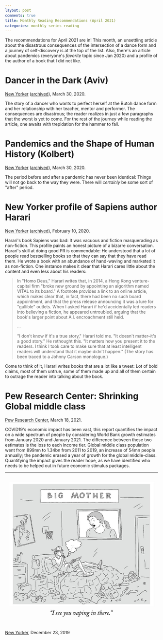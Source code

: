 ```yaml
---
layout: post
comments: true
title: Monthly Reading Recommendations (April 2021)
categories: monthly series reading
---
```


The recommendations for April 2021 are in! This month, an unsettling article about the disastrous
consequences of the intersection of a dance form and a journey of self-discovery is at the top of
the list. Also, there's an article about pandemics (everyone's _favorite_ topic since Jan 2020) and
a profile of the author of a book that I did not like.

<!--more-->


# Dancer in the Dark (Aviv)

[New Yorker](https://www.newyorker.com/magazine/2020/04/06/the-unravelling-of-a-dancer) ([archived](https://archive.is/EqBWX)), March 30, 2020.

The story of a dancer who wants to perfect herself at the Butoh dance form and her relationship with
her teacher, mentor and performer. The consequences are disastrous; the reader realizes in just a
few paragraphs that the worst is yet to come. For the rest of the journey while reading the article,
one awaits with trepidation for the hammer to fall.


# Pandemics and the Shape of Human History (Kolbert)

[New Yorker](https://www.newyorker.com/magazine/2020/04/06/pandemics-and-the-shape-of-human-history) ([archived](https://archive.ph/YT2jD)), March 30, 2020.

The period before and after a pandemic has never been identical: Things will not go back to the way
they were. There will _certainly_ be some sort of "after" period.


# New Yorker profile of Sapiens author Harari

[New Yorker](https://www.newyorker.com/magazine/2020/02/17/yuval-noah-harari-gives-the-really-big-picture) ([archived](https://archive.ph/2fV3m)), February 10, 2020.

Harari's book Sapiens was bad: It was vacuous and fiction masquerading as non-fiction. This profile
paints an honest picture of a bizarre conversation. Harari's skill at doing good PR is commendable:
He understood that a lot of people read bestselling books so that they can say that they have read
them. He wrote a book with an abundance of hand-waving and marketed it as non-fiction. One instance
makes it clear that Harari cares little about the content and even less about his readers:

> In "Homo Deus," Harari writes that, in 2014, a Hong Kong venture-capital firm "broke new ground by
> appointing an algorithm named VITAL to its board." A footnote provides a link to an online article,
> which makes clear that, in fact, there had been no such board appointment, and that the press
> release announcing it was a lure for "gullible" outlets. When I asked Harari if he'd accidentally
> led readers into believing a fiction, he appeared untroubled, arguing that the book's larger point
> about A.I. encroachment still held.
>
> &#x2026;
>
> "I don't know if it's a true story," Harari told me. "It doesn't matter&#x2013;it's a good story." He
> rethought this. "It matters how you present it to the readers. I think I took care to make sure that
> at least intelligent readers will understand that it maybe didn't happen." (The story has been
> traced to a Johnny Carson monologue.)

Come to think of it, Harari writes books that are a lot like a tweet: Lot of bold claims, most of
them untrue, some of them made up and all of them certain to outrage the reader into talking about
the book.


# Pew Research Center: Shrinking Global middle class

[Pew Research Center](https://www.pewresearch.org/global/2021/03/18/the-pandemic-stalls-growth-in-the-global-middle-class-pushes-poverty-up-sharply/), March 18, 2021.

COVID19's economic impact has been vast, this report quantifies the impact on a wide spectrum of
people by considering World Bank growth estimates from January 2020 and January 2021. The difference
between these two estimates is the loss to each income tier. Global middle class population went
from 899mn to 1.34bn from 2011 to 2019, an increase of 54mn people annually; the pandemic erased a
year of growth for the global middle-class. Quantifying the impact gives the reader hope, as we have
identified who needs to be helped out in future economic stimulus packages.

---

![img](/public/img/monthly-recommendations-2021-04-comic-big-mother-kim-warp.png)

[New Yorker](https://fineartamerica.com/featured/big-mother-kim-warp.html), December 23, 2019
